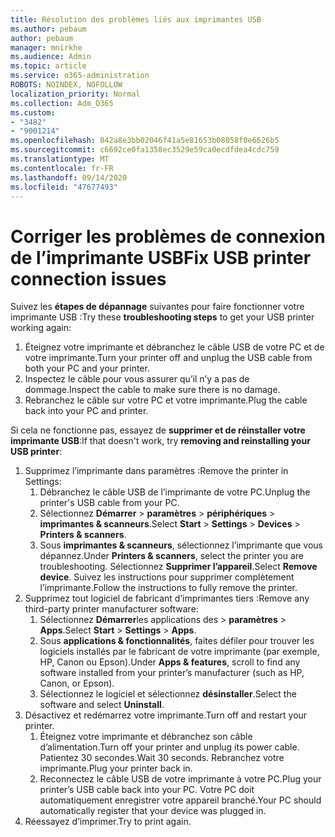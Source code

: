 ```yaml
---
title: Résolution des problèmes liés aux imprimantes USB
ms.author: pebaum
author: pebaum
manager: mnirkhe
ms.audience: Admin
ms.topic: article
ms.service: o365-administration
ROBOTS: NOINDEX, NOFOLLOW
localization_priority: Normal
ms.collection: Adm_O365
ms.custom:
- "3482"
- "9001214"
ms.openlocfilehash: 042a8e3bb02046f41a5e81653b08058f0e6626b5
ms.sourcegitcommit: c6692ce0fa1358ec3529e59ca0ecdfdea4cdc759
ms.translationtype: MT
ms.contentlocale: fr-FR
ms.lasthandoff: 09/14/2020
ms.locfileid: "47677493"
---
```

# <a name="fix-usb-printer-connection-issues"></a><span data-ttu-id="54270-102">Corriger les problèmes de connexion de l’imprimante USB</span><span class="sxs-lookup"><span data-stu-id="54270-102">Fix USB printer connection issues</span></span>

<span data-ttu-id="54270-103">Suivez les **étapes de dépannage** suivantes pour faire fonctionner votre imprimante USB :</span><span class="sxs-lookup"><span data-stu-id="54270-103">Try these **troubleshooting steps** to get your USB printer working again:</span></span>

1. <span data-ttu-id="54270-104">Éteignez votre imprimante et débranchez le câble USB de votre PC et de votre imprimante.</span><span class="sxs-lookup"><span data-stu-id="54270-104">Turn your printer off and unplug the USB cable from both your PC and your printer.</span></span>
2. <span data-ttu-id="54270-105">Inspectez le câble pour vous assurer qu’il n’y a pas de dommage.</span><span class="sxs-lookup"><span data-stu-id="54270-105">Inspect the cable to make sure there is no damage.</span></span>
3. <span data-ttu-id="54270-106">Rebranchez le câble sur votre PC et votre imprimante.</span><span class="sxs-lookup"><span data-stu-id="54270-106">Plug the cable back into your PC and printer.</span></span>

<span data-ttu-id="54270-107">Si cela ne fonctionne pas, essayez de **supprimer et de réinstaller votre imprimante USB**:</span><span class="sxs-lookup"><span data-stu-id="54270-107">If that doesn't work, try **removing and reinstalling your USB printer**:</span></span>

1. <span data-ttu-id="54270-108">Supprimez l’imprimante dans paramètres :</span><span class="sxs-lookup"><span data-stu-id="54270-108">Remove the printer in Settings:</span></span>
    1. <span data-ttu-id="54270-109">Débranchez le câble USB de l’imprimante de votre PC.</span><span class="sxs-lookup"><span data-stu-id="54270-109">Unplug the printer's USB cable from your PC.</span></span>
    2. <span data-ttu-id="54270-110">Sélectionnez **Démarrer**  >  **paramètres**  >  **périphériques**  >  **imprimantes & scanneurs**.</span><span class="sxs-lookup"><span data-stu-id="54270-110">Select **Start** > **Settings** > **Devices** > **Printers & scanners**.</span></span>
    3. <span data-ttu-id="54270-111">Sous **imprimantes & scanneurs**, sélectionnez l’imprimante que vous dépannez.</span><span class="sxs-lookup"><span data-stu-id="54270-111">Under **Printers & scanners**, select the printer you are troubleshooting.</span></span> <span data-ttu-id="54270-112">Sélectionnez **Supprimer l’appareil**.</span><span class="sxs-lookup"><span data-stu-id="54270-112">Select **Remove device**.</span></span> <span data-ttu-id="54270-113">Suivez les instructions pour supprimer complètement l’imprimante.</span><span class="sxs-lookup"><span data-stu-id="54270-113">Follow the instructions to fully remove the printer.</span></span>
2. <span data-ttu-id="54270-114">Supprimez tout logiciel de fabricant d’imprimantes tiers :</span><span class="sxs-lookup"><span data-stu-id="54270-114">Remove any third-party printer manufacturer software:</span></span>
    1. <span data-ttu-id="54270-115">Sélectionnez **Démarrer**les applications des  >  **paramètres**  >  **Apps**.</span><span class="sxs-lookup"><span data-stu-id="54270-115">Select **Start** > **Settings** > **Apps**.</span></span>
    2. <span data-ttu-id="54270-116">Sous **applications & fonctionnalités**, faites défiler pour trouver les logiciels installés par le fabricant de votre imprimante (par exemple, HP, Canon ou Epson).</span><span class="sxs-lookup"><span data-stu-id="54270-116">Under **Apps & features**, scroll to find any software installed from your printer’s manufacturer (such as HP, Canon, or Epson).</span></span>
    3. <span data-ttu-id="54270-117">Sélectionnez le logiciel et sélectionnez **désinstaller**.</span><span class="sxs-lookup"><span data-stu-id="54270-117">Select the software and select **Uninstall**.</span></span>
3. <span data-ttu-id="54270-118">Désactivez et redémarrez votre imprimante.</span><span class="sxs-lookup"><span data-stu-id="54270-118">Turn off and restart your printer.</span></span><br>
    1. <span data-ttu-id="54270-119">Éteignez votre imprimante et débranchez son câble d’alimentation.</span><span class="sxs-lookup"><span data-stu-id="54270-119">Turn off your printer and unplug its power cable.</span></span> <span data-ttu-id="54270-120">Patientez 30 secondes.</span><span class="sxs-lookup"><span data-stu-id="54270-120">Wait 30 seconds.</span></span> <span data-ttu-id="54270-121">Rebranchez votre imprimante.</span><span class="sxs-lookup"><span data-stu-id="54270-121">Plug your printer back in.</span></span>
    2. <span data-ttu-id="54270-122">Reconnectez le câble USB de votre imprimante à votre PC.</span><span class="sxs-lookup"><span data-stu-id="54270-122">Plug your printer’s USB cable back into your PC.</span></span> <span data-ttu-id="54270-123">Votre PC doit automatiquement enregistrer votre appareil branché.</span><span class="sxs-lookup"><span data-stu-id="54270-123">Your PC should automatically register that your device was plugged in.</span></span>
4. <span data-ttu-id="54270-124">Réessayez d’imprimer.</span><span class="sxs-lookup"><span data-stu-id="54270-124">Try to print again.</span></span>
